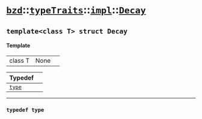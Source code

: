 # [`bzd`](../../../../index.md)::[`typeTraits`](../../../index.md)::[`impl`](../../index.md)::[`Decay`](../index.md)

## `template<class T> struct Decay`

#### Template
||||
|---:|:---|:---|
|class T|None||

|Typedef||
|:---|:---|
|[`type`](./index.md)||
------
### `typedef type`


